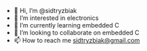 - 👋 Hi, I’m @sidtryzbiak
- 👀 I’m interested in electronics
- 🌱 I’m currently learning embedded C
- 💞️ I’m looking to collaborate on embedded C
- 📫 How to reach me sidtryzbiak@gmail.com

<!---
sidtryzbiak/sidtryzbiak is a ✨ special ✨ repository because its `README.md` (this file) appears on your GitHub profile.
You can click the Preview link to take a look at your changes.
--->
